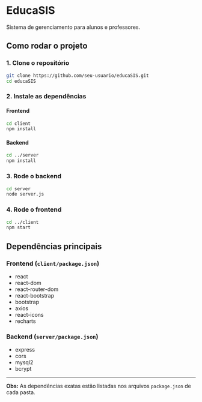 # EducaSIS

Sistema de gerenciamento para alunos e professores.

## Como rodar o projeto

### 1. Clone o repositório

```bash
git clone https://github.com/seu-usuario/educaSIS.git
cd educaSIS
```

### 2. Instale as dependências

#### Frontend

```bash
cd client
npm install
```

#### Backend

```bash
cd ../server
npm install
```

### 3. Rode o backend

```bash
cd server
node server.js
```

### 4. Rode o frontend

```bash
cd ../client
npm start
```

## Dependências principais

### Frontend (`client/package.json`)

- react
- react-dom
- react-router-dom
- react-bootstrap
- bootstrap
- axios
- react-icons
- recharts

### Backend (`server/package.json`)

- express
- cors
- mysql2
- bcrypt

---

**Obs:** As dependências exatas estão listadas nos arquivos `package.json` de cada pasta.